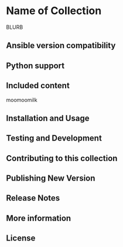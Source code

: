 <!-- Taking from community.general and community.kubernetes -->
# Name of Collection

BLURB

<!-- Nothing past the blurb is shown without opening full README -->

## Ansible version compatibility

## Python support

## Included content

<!--start collection content-->
moomoomilk
<!--end collection content-->

## Installation and Usage

## Testing and Development

## Contributing to this collection

## Publishing New Version

## Release Notes

<!-- We should include a changelog -->

## More information

<!-- Community links -->
## License
